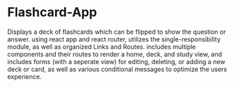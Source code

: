 # Flashcard-App
Displays a deck of flashcards which can be flipped to show the question or answer.
using react app and react router, utilizes the single-responsibility module, as well as organized Links and Routes.
includes multiple components and their routes to render a home, deck, and study view, 
and includes forms (with a seperate view) for editing, deleting, or adding a new deck or card, 
as well as various conditional messages to optimize the users experience.
